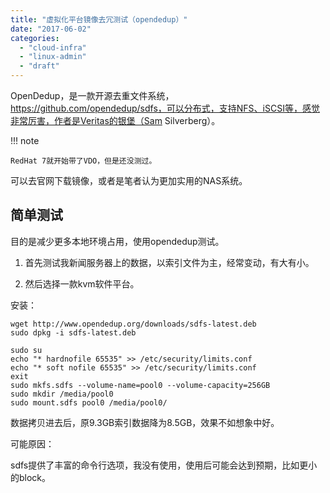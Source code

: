 ```yaml
---
title: "虚拟化平台镜像去冗测试（opendedup）"
date: "2017-06-02"
categories: 
  - "cloud-infra"
  - "linux-admin"
  - "draft"
---
```


OpenDedup，是一款开源去重文件系统，https://github.com/opendedup/sdfs，可以分布式，支持NFS、iSCSI等，感觉非常厉害，作者是Veritas的银堡（Sam Silverberg）。

!!! note

    RedHat 7就开始带了VDO，但是还没测过。

可以去官网下载镜像，或者是笔者认为更加实用的NAS系统。

## 简单测试

目的是减少更多本地环境占用，使用opendedup测试。

1. 首先测试我新闻服务器上的数据，以索引文件为主，经常变动，有大有小。

2. 然后选择一款kvm软件平台。

安装：

```
wget http://www.opendedup.org/downloads/sdfs-latest.deb
sudo dpkg -i sdfs-latest.deb

sudo su
echo "* hardnofile 65535" >> /etc/security/limits.conf
echo "* soft nofile 65535" >> /etc/security/limits.conf
exit
sudo mkfs.sdfs --volume-name=pool0 --volume-capacity=256GB
sudo mkdir /media/pool0 
sudo mount.sdfs pool0 /media/pool0/
```

数据拷贝进去后，原9.3GB索引数据降为8.5GB，效果不如想象中好。

可能原因：

sdfs提供了丰富的命令行选项，我没有使用，使用后可能会达到预期，比如更小的block。